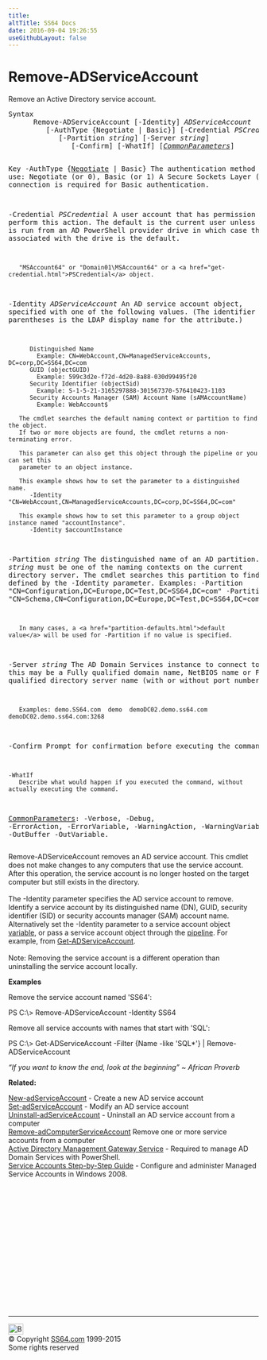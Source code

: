 ```yaml
---
title:
altTitle: SS64 Docs
date: 2016-09-04 19:26:55
useGithubLayout: false
---
```

<!-- #BeginLibraryItem "/Library/head_ps.lbi" --><!-- #EndLibraryItem --><h1>Remove-ADServiceAccount</h1> 
<p>Remove an Active Directory service account.</p>
<pre>Syntax
      Remove-ADServiceAccount [-Identity] <i>ADServiceAccount</i>
         [-AuthType {Negotiate | Basic}] [-Credential <i>PSCredential</i>]
            [-Partition <i>string</i>] [-Server <i>string</i>]
               [-Confirm] [-WhatIf] [<a href="common.html"><i>CommonParameters</i></a>]

Key
   -AuthType {<u>Negotiate</u> | Basic}
       The authentication method to use: Negotiate (or 0), Basic (or 1)
       A Secure Sockets Layer (SSL) connection is required for Basic authentication.

   -Credential <i>PSCredential</i>
       A user account that has permission to perform this action.
       The default is the current user unless the cmdlet is run from an AD PowerShell provider drive
       in which case the account associated with the drive is the default.

       "MSAccount64" or "Domain01\MSAccount64" or a <a href="get-credential.html">PSCredential</a> object.

   -Identity <i>ADServiceAccount</i>
       An AD service account object, specified with one of the following values.
       (The identifier in parentheses is the LDAP display name for the attribute.)

          Distinguished Name 
            Example: CN=WebAccount,CN=ManagedServiceAccounts, DC=corp,DC=SS64,DC=com 
          GUID (objectGUID) 
            Example: 599c3d2e-f72d-4d20-8a88-030d99495f20
          Security Identifier (objectSid) 
            Example: S-1-5-21-3165297888-301567370-576410423-1103
          Security Accounts Manager (SAM) Account Name (sAMAccountName)
            Example: WebAccount$

       The cmdlet searches the default naming context or partition to find the object.
       If two or more objects are found, the cmdlet returns a non-terminating error.

       This parameter can also get this object through the pipeline or you can set this
       parameter to an object instance.

       This example shows how to set the parameter to a distinguished name.
          -Identity  "CN=WebAccount,CN=ManagedServiceAccounts,DC=corp,DC=SS64,DC=com"

       This example shows how to set this parameter to a group object instance named "accountInstance".
          -Identity $accountInstance

   -Partition <i>string</i>
       The distinguished name of an AD partition.
       <i>string</i> must be one of the naming contexts on the current directory server.
       The cmdlet searches this partition to find the object defined by the -Identity parameter. 
       Examples:
         -Partition "CN=Configuration,DC=Europe,DC=Test,DC=SS64,DC=com"
         -Partition "CN=Schema,CN=Configuration,DC=Europe,DC=Test,DC=SS64,DC=com"
          
       In many cases, a <a href="partition-defaults.html">default value</a> will be used for -Partition if no value is specified.

   -Server <i>string</i>
       The AD Domain Services instance to connect to, this may be a Fully qualified domain name,
       NetBIOS name or Fully qualified directory server name (with or without port number).

       Examples: demo.SS64.com  demo  demoDC02.demo.ss64.com  demoDC02.demo.ss64.com:3268

   -Confirm
       Prompt for confirmation before executing the command.

    -WhatIf
       Describe what would happen if you executed the command, without actually executing the command.

   <a href="common.html">CommonParameters</a>:
       -Verbose, -Debug, -ErrorAction, -ErrorVariable, -WarningAction, -WarningVariable,
       -OutBuffer -OutVariable.</pre>
<p>Remove-ADServiceAccount  removes an AD service account. This cmdlet does not make changes to any computers that use the service account. After this operation, the service account is no longer hosted on the 
target computer but still exists in the directory.<br>
<br>
The <span class="code">-Identity</span> parameter specifies the AD service account to remove. Identify a service account
by its distinguished name (DN), GUID, security identifier (SID) or security accounts manager (SAM) account name. Alternatively set the -Identity parameter to a service account object <a href="syntax-variables.html">variable</a>, or pass a service account object through the <a href="syntax-pipeline.html">pipeline</a>. For example, from <a href="get-adserviceaccount.html">Get-ADServiceAccount</a>. <br>
<br>
Note: Removing the service account is a different operation than uninstalling the service account locally.</p>
<p><b>Examples</b></p>
<p>Remove the service account named 'SS64':</p>
<p><span class="code">PS C:\&gt; Remove-ADServiceAccount -Identity SS64</span></p>
<p>Remove all service accounts with names that start with 'SQL':</p>
<p><span class="code">PS C:\&gt; Get-ADServiceAccount -Filter {Name -like 'SQL*'} | Remove-ADServiceAccount</span></p>
<p class="quote"><i>“If you want to know the end, look at the beginning” ~ African Proverb</i></p>
<p><b>Related:</b></p>
<p><a href="new-adserviceaccount.html">New-adServiceAccount</a> - Create a new AD service account<br>
<a href="set-adserviceaccount.html">Set-adServiceAccount</a> - Modify an AD service account<br>
<a href="uninstall-adserviceaccount.html">Uninstall-adServiceAccount</a> - Uninstall an AD service account from a computer<br>
<a href="remove-adcomputerserviceaccount.html">Remove-adComputerServiceAccount</a> Remove one or more service accounts from a computer<br>
<a href="http://www.microsoft.com/download/en/details.aspx?displaylang=en&amp;id=2852">Active Directory Management Gateway Service</a> - Required to manage  AD Domain Services with PowerShell.<br>
<a href="http://technet.microsoft.com/en-us/library/dd548356%28WS.10%29.aspx">Service Accounts Step-by-Step Guide</a> - Configure and administer Managed Service Accounts in Windows 2008.</p><!-- #BeginLibraryItem "/Library/foot_ps.lbi" --><p>
<!-- PowerShell300 -->
<ins class="adsbygoogle" style="display:inline-block;width:300px;height:250px" data-ad-client="ca-pub-6140977852749469" data-ad-slot="6253539900"></ins>
<script>
(adsbygoogle = window.adsbygoogle || []).push({});
</script></p>
<hr>
<div id="bl" class="footer"><a href="remove-adserviceaccount.html#"><img src="../images/top.png" width="30" height="22" alt="Back to the Top"></a></div>
<div id="br" class="footer, tagline">© Copyright <a href="../index.html">SS64.com</a> 1999-2015<br>
Some rights reserved</div><!-- #EndLibraryItem -->

